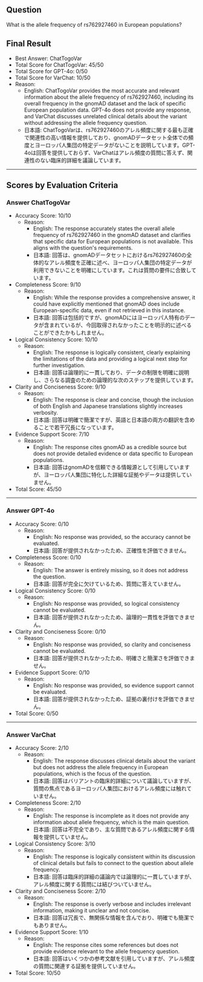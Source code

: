 ## Question

What is the allele frequency of rs762927460 in European populations?

## Final Result

- Best Answer: ChatTogoVar
- Total Score for ChatTogoVar: 45/50
- Total Score for GPT-4o: 0/50
- Total Score for VarChat: 10/50
- Reason:
  - English: ChatTogoVar provides the most accurate and relevant information about the allele frequency of rs762927460, including its overall frequency in the gnomAD dataset and the lack of specific European population data. GPT-4o does not provide any response, and VarChat discusses unrelated clinical details about the variant without addressing the allele frequency question.
  - 日本語: ChatTogoVarは、rs762927460のアレル頻度に関する最も正確で関連性の高い情報を提供しており、gnomADデータセット全体での頻度とヨーロッパ人集団の特定データがないことを説明しています。GPT-4oは回答を提供しておらず、VarChatはアレル頻度の質問に答えず、関連性のない臨床的詳細を議論しています。

---

## Scores by Evaluation Criteria

### Answer ChatTogoVar
- Accuracy Score: 10/10
  - Reason: 
    - English: The response accurately states the overall allele frequency of rs762927460 in the gnomAD dataset and clarifies that specific data for European populations is not available. This aligns with the question's requirements.
    - 日本語: 回答は、gnomADデータセットにおけるrs762927460の全体的なアレル頻度を正確に述べ、ヨーロッパ人集団の特定データが利用できないことを明確にしています。これは質問の要件に合致しています。
- Completeness Score: 9/10
  - Reason: 
    - English: While the response provides a comprehensive answer, it could have explicitly mentioned that gnomAD does include European-specific data, even if not retrieved in this instance.
    - 日本語: 回答は包括的ですが、gnomADにはヨーロッパ人特有のデータが含まれているが、今回取得されなかったことを明示的に述べることができたかもしれません。
- Logical Consistency Score: 10/10
  - Reason: 
    - English: The response is logically consistent, clearly explaining the limitations of the data and providing a logical next step for further investigation.
    - 日本語: 回答は論理的に一貫しており、データの制限を明確に説明し、さらなる調査のための論理的な次のステップを提供しています。
- Clarity and Conciseness Score: 9/10
  - Reason: 
    - English: The response is clear and concise, though the inclusion of both English and Japanese translations slightly increases verbosity.
    - 日本語: 回答は明確で簡潔ですが、英語と日本語の両方の翻訳を含めることで若干冗長になっています。
- Evidence Support Score: 7/10
  - Reason: 
    - English: The response cites gnomAD as a credible source but does not provide detailed evidence or data specific to European populations.
    - 日本語: 回答はgnomADを信頼できる情報源として引用していますが、ヨーロッパ人集団に特化した詳細な証拠やデータは提供していません。
- Total Score: 45/50

---

### Answer GPT-4o
- Accuracy Score: 0/10
  - Reason: 
    - English: No response was provided, so the accuracy cannot be evaluated.
    - 日本語: 回答が提供されなかったため、正確性を評価できません。
- Completeness Score: 0/10
  - Reason: 
    - English: The answer is entirely missing, so it does not address the question.
    - 日本語: 回答が完全に欠けているため、質問に答えていません。
- Logical Consistency Score: 0/10
  - Reason: 
    - English: No response was provided, so logical consistency cannot be evaluated.
    - 日本語: 回答が提供されなかったため、論理的一貫性を評価できません。
- Clarity and Conciseness Score: 0/10
  - Reason: 
    - English: No response was provided, so clarity and conciseness cannot be evaluated.
    - 日本語: 回答が提供されなかったため、明確さと簡潔さを評価できません。
- Evidence Support Score: 0/10
  - Reason: 
    - English: No response was provided, so evidence support cannot be evaluated.
    - 日本語: 回答が提供されなかったため、証拠の裏付けを評価できません。
- Total Score: 0/50

---

### Answer VarChat
- Accuracy Score: 2/10
  - Reason: 
    - English: The response discusses clinical details about the variant but does not address the allele frequency in European populations, which is the focus of the question.
    - 日本語: 回答はバリアントの臨床的詳細について議論していますが、質問の焦点であるヨーロッパ人集団におけるアレル頻度には触れていません。
- Completeness Score: 2/10
  - Reason: 
    - English: The response is incomplete as it does not provide any information about allele frequency, which is the main question.
    - 日本語: 回答は不完全であり、主な質問であるアレル頻度に関する情報を提供していません。
- Logical Consistency Score: 3/10
  - Reason: 
    - English: The response is logically consistent within its discussion of clinical details but fails to connect to the question about allele frequency.
    - 日本語: 回答は臨床的詳細の議論内では論理的に一貫していますが、アレル頻度に関する質問には結びついていません。
- Clarity and Conciseness Score: 2/10
  - Reason: 
    - English: The response is overly verbose and includes irrelevant information, making it unclear and not concise.
    - 日本語: 回答は冗長で、無関係な情報を含んでおり、明確でも簡潔でもありません。
- Evidence Support Score: 1/10
  - Reason: 
    - English: The response cites some references but does not provide evidence relevant to the allele frequency question.
    - 日本語: 回答はいくつかの参考文献を引用していますが、アレル頻度の質問に関連する証拠を提供していません。
- Total Score: 10/50